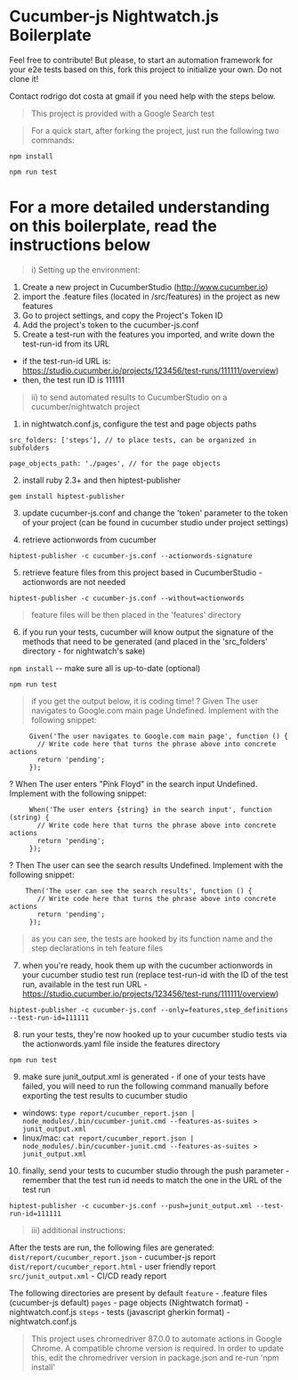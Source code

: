 # Cucumber-js Nightwatch.js Boilerplate

Feel free to contribute! But please, to start an automation framework for your e2e tests based on this, fork this project to initialize your own. Do not clone it!

Contact rodrigo dot costa at gmail if you need help with the steps below.

> This project is provided with a Google Search test 

> For a quick start, after forking the project, just run the following two commands:

`npm install`

`npm run test`

# For a more detailed understanding on this boilerplate, read the instructions below

> i) Setting up the environment:

1) Create a new project in CucumberStudio (http://www.cucumber.io)
2) import the .feature files (located in /src/features) in the project as new features 
3) Go to project settings, and copy the Project's Token ID
4) Add the project's token to the cucumber-js.conf
5) Create a test-run with the features you imported, and write down the test-run-id from its URL
- if the test-run-id URL is: https://studio.cucumber.io/projects/123456/test-runs/111111/overview)
- then, the test run ID is 111111

> ii) to send automated results to CucumberStudio on a cucumber/nightwatch project

1) in nightwatch.conf.js, configure the test and page objects paths

`src_folders: ['steps'], // to place tests, can be organized in subfolders`

`page_objects_path: './pages', // for the page objects`

2) install ruby 2.3+ and then hiptest-publisher

 `gem install hiptest-publisher`

3) update cucumber-js.conf and change the 'token' parameter to the token of your project (can be found in cucumber studio under project settings)

4) retrieve actionwords from cucumber

`hiptest-publisher -c cucumber-js.conf --actionwords-signature`

5) retrieve feature files from this project based in CucumberStudio - actionwords are not needed

`hiptest-publisher -c cucumber-js.conf --without=actionwords`

> feature files will be then placed in the 'features' directory

6) if you run your tests, cucumber will know output the signature of the methods that need to be generated (and placed in the 'src_folders' directory - for nightwatch's sake)

`npm install` -- make sure all is up-to-date (optional)

`npm run test`


> if you get the output below, it is coding time!
   ? Given The user navigates to Google.com main page
       Undefined. Implement with the following snippet:
         
         Given('The user navigates to Google.com main page', function () {
           // Write code here that turns the phrase above into concrete actions
           return 'pending';
         });

   ? When The user enters "Pink Floyd" in the search input
       Undefined. Implement with the following snippet:
         
         When('The user enters {string} in the search input', function (string) {
           // Write code here that turns the phrase above into concrete actions
           return 'pending';
         });

   ? Then The user can see the search results
       Undefined. Implement with the following snippet:
         
        Then('The user can see the search results', function () {
           // Write code here that turns the phrase above into concrete actions
           return 'pending';
         });

> as you can see, the tests are hooked by its function name and the step declarations in teh feature files 

7) when you're ready, hook them up with the cucumber actionwords in your cucumber studio test run (replace test-run-id with the ID of the test run, available in the test run URL - https://studio.cucumber.io/projects/123456/test-runs/111111/overview)

`hiptest-publisher -c cucumber-js.conf --only=features,step_definitions --test-run-id=111111`

8) run your tests, they're now hooked up to your cucumber studio tests via the actionwords.yaml file inside the features directory

`npm run test`

9) make sure junit_output.xml is generated - if one of your tests have failed, you will need to run the following command manually before exporting the test results to cucumber studio

- windows:    `type report/cucumber_report.json | node_modules/.bin/cucumber-junit.cmd --features-as-suites > junit_output.xml`
- linux/mac:  `cat report/cucumber_report.json | node_modules/.bin/cucumber-junit.cmd --features-as-suites > junit_output.xml`

10) finally, send your tests to cucumber studio through the push parameter - remember that the test run id needs to match the one in the URL of the test run

`hiptest-publisher -c cucumber-js.conf --push=junit_output.xml --test-run-id=111111`


> iii) additional instructions:

After the tests are run, the following files are generated:
`dist/report/cucumber_report.json` - cucumber-js report
`dist/report/cucumber_report.html` - user friendly report
`src/junit_output.xml` - CI/CD ready report

The following directories are present by default
`feature` - .feature files (cucumber-js default)
`pages` - page objects (Nightwatch format) - nightwatch.conf.js
`steps` - tests (javascript gherkin format) - nightwatch.conf.js


> This project uses chromedriver 87.0.0 to automate actions in Google Chrome. A compatible chrome version is required. In order to update this, edit the chromedriver version in package.json and re-run 'npm install'
